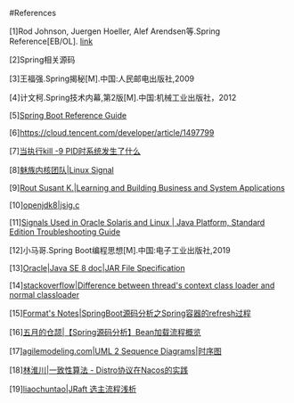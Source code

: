 #References

[1]Rod Johnson, Juergen Hoeller, Alef Arendsen等.Spring Reference[EB/OL]. [link](http://docs.spring.io/spring/docs/4.2.7.RELEASE/spring-framework-reference/htmlsingle/)

[2]Spring相关源码

[3]王福强.Spring揭秘[M].中国:人民邮电出版社,2009

[4]计文柯.Spring技术内幕,第2版[M].中国:机械工业出版社，2012

[5][Spring Boot Reference Guide](https://docs.spring.io/spring-boot/docs/2.1.14.RELEASE/reference/htmlsingle)

[6]https://cloud.tencent.com/developer/article/1497799

[7][当执行kill -9 PID时系统发生了什么](http://zyearn.github.io/blog/2015/03/22/what-happens-when-you-kill-a-process/)

[8][魅族内核团队|Linux Signal](http://kernel.meizu.com/linux-signal.html)

[9][Rout Susant K.|Learning and Building Business and System Applications][Links: Learning and Building Business and System Applications]

[10][openjdk8|jsig.c](http://hg.openjdk.java.net/jdk8u/jdk8u/hotspot/file/tip/src/os/bsd/vm/jsig.c)

[11][Signals Used in Oracle Solaris and Linux | Java Platform, Standard Edition Troubleshooting Guide](https://docs.oracle.com/javase/8/docs/technotes/guides/troubleshoot/signals006.html#sthref55)

[12]小马哥.Spring Boot编程思想[M].中国:电子工业出版社,2019

[13][Oracle|Java SE 8 doc|JAR File Specification](https://docs.oracle.com/javase/8/docs/technotes/guides/jar/jar.html)

[14][stackoverflow|Difference between thread's context class loader and normal classloader](https://stackoverflow.com/questions/1771679/difference-between-threads-context-class-loader-and-normal-classloader)

[15][Format's Notes|SpringBoot源码分析之Spring容器的refresh过程](http://fangjian0423.github.io/2017/05/10/springboot-context-refresh/)

[16][五月的仓颉|【Spring源码分析】Bean加载流程概览](https://www.cnblogs.com/xrq730/p/6285358.html)

[17][agilemodeling.com|UML 2 Sequence Diagrams|时序图](http://www.agilemodeling.com/artifacts/sequenceDiagram.htm)

[18][林淮川|一致性算法 - Distro协议在Nacos的实践](https://cloud.tencent.com/developer/article/1697338)

[19][liaochuntao|JRaft 选主流程浅析](https://www.liaochuntao.cn/2019/09/18/java-web-56/)


[Links: Learning and Building Business and System Applications]: https://books.google.com/books?id=t0JsyboZjP0C&pg=PA236&lpg=PA236&dq=sigaddset(%26t-%3Epending.signal,+SIGKILL)&source=bl&ots=WdECa1xSGp&sig=ACfU3U2lxZGJHDp4gBoZBrdI-tke51T35g&hl=zh-CN&sa=X&ved=2ahUKEwj6jIjPzaLqAhXCaN4KHRBZCfkQ6AEwAHoECAoQAQ#v=onepage&q&f=false